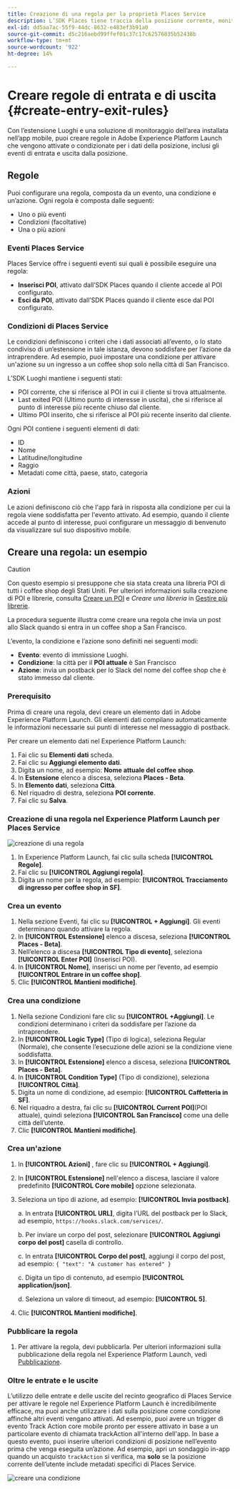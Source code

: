 ```yaml
---
title: Creazione di una regola per la proprietà Places Service
description: L’SDK Places tiene traccia della posizione corrente, monitora i POI configurati intorno alla posizione corrente e tiene traccia degli eventi di entrata e uscita per questi POI.
exl-id: dd5aa7ac-55f9-44dc-8632-e483ef3b91a0
source-git-commit: d5c216aebd99ffef01c37c17c62576835b52438b
workflow-type: tm+mt
source-wordcount: '922'
ht-degree: 14%

---
```


# Creare regole di entrata e di uscita {#create-entry-exit-rules}

Con l’estensione Luoghi e una soluzione di monitoraggio dell’area installata nell’app mobile, puoi creare regole in Adobe Experience Platform Launch che vengono attivate o condizionate per i dati della posizione, inclusi gli eventi di entrata e uscita dalla posizione.

## Regole

Puoi configurare una regola, composta da un evento, una condizione e un’azione. Ogni regola è composta dalle seguenti:

* Uno o più eventi
* Condizioni (facoltative)
* Una o più azioni

### Eventi Places Service

Places Service offre i seguenti eventi sui quali è possibile eseguire una regola:

* **Inserisci POI**, attivato dall’SDK Places quando il cliente accede al POI configurato.
* **Esci da POI**, attivato dall’SDK Places quando il cliente esce dal POI configurato.

### Condizioni di Places Service

Le condizioni definiscono i criteri che i dati associati all’evento, o lo stato condiviso di un’estensione in tale istanza, devono soddisfare per l’azione da intraprendere. Ad esempio, puoi impostare una condizione per attivare un&#39;azione su un ingresso a un coffee shop solo nella città di San Francisco.

L’SDK Luoghi mantiene i seguenti stati:

* POI corrente, che si riferisce al POI in cui il cliente si trova attualmente.
* Last exited POI (Ultimo punto di interesse in uscita), che si riferisce al punto di interesse più recente chiuso dal cliente.
* Ultimo POI inserito, che si riferisce al POI più recente inserito dal cliente.

Ogni POI contiene i seguenti elementi di dati:

* ID
* Nome
* Latitudine/longitudine
* Raggio
* Metadati come città, paese, stato, categoria

### Azioni

Le azioni definiscono ciò che l&#39;app farà in risposta alla condizione per cui la regola viene soddisfatta per l&#39;evento attivato. Ad esempio, quando il cliente accede al punto di interesse, puoi configurare un messaggio di benvenuto da visualizzare sul suo dispositivo mobile.

## Creare una regola: un esempio

>[!CAUTION]
>
>Con questo esempio si presuppone che sia stata creata una libreria POI di tutti i coffee shop degli Stati Uniti. Per ulteriori informazioni sulla creazione di POI e librerie, consulta [Creare un POI](/help/poi-mgmt-ui/create-a-poi-ui.md) e *Creare una libreria* in [Gestire più librerie](https://experienceleague.adobe.com/docs/places/using/poi-mgmt-ui/manage-libraries-in-the-places-ui.html).

La procedura seguente illustra come creare una regola che invia un post allo Slack quando si entra in un coffee shop a San Francisco.

L’evento, la condizione e l’azione sono definiti nei seguenti modi:

* **Evento**: evento di immissione Luoghi.
* **Condizione**: la città per il **POI attuale** è San Francisco
* **Azione**: invia un postback per lo Slack del nome del coffee shop che è stato immesso dal cliente.

### Prerequisito

Prima di creare una regola, devi creare un elemento dati in Adobe Experience Platform Launch. Gli elementi dati compilano automaticamente le informazioni necessarie sui punti di interesse nel messaggio di postback.

Per creare un elemento dati nel Experience Platform Launch:

1. Fai clic su **Elementi dati** scheda.
1. Fai clic su **Aggiungi elemento dati**.
1. Digita un nome, ad esempio: **Nome attuale del coffee shop**.
1. In **Estensione** elenco a discesa, seleziona **Places - Beta**.
1. In **Elemento dati**, seleziona **Città**.
1. Nel riquadro di destra, seleziona **POI corrente**.
1. Fai clic su **Salva**.

### Creazione di una regola nel Experience Platform Launch per Places Service

![creazione di una regola](/help/assets/placesrule.png)

1. In Experience Platform Launch, fai clic sulla scheda **[!UICONTROL Regole]**.
1. Fai clic su **[!UICONTROL Aggiungi regola]**.
1. Digita un nome per la regola, ad esempio: **[!UICONTROL Tracciamento di ingresso per coffee shop in SF]**.

### Crea un evento

1. Nella sezione Eventi, fai clic su **[!UICONTROL + Aggiungi]**. Gli eventi determinano quando attivare la regola.
1. In **[!UICONTROL Estensione]** elenco a discesa, seleziona **[!UICONTROL Places - Beta]**.
1. Nell’elenco a discesa **[!UICONTROL Tipo di evento]**, seleziona **[!UICONTROL Enter POI]** (Inserisci POI).
1. In **[!UICONTROL Nome]**, inserisci un nome per l’evento, ad esempio **[!UICONTROL Entrare in un coffee shop]**.
1. Clic **[!UICONTROL Mantieni modifiche]**.

### Crea una condizione

1. Nella sezione Condizioni fare clic su **[!UICONTROL +Aggiungi]**. Le condizioni determinano i criteri da soddisfare per l’azione da intraprendere.
1. In **[!UICONTROL Logic Type]** (Tipo di logica), seleziona Regular (Normale), che consente l’esecuzione delle azioni se la condizione viene soddisfatta.
1. In **[!UICONTROL Estensione]** elenco a discesa, seleziona **[!UICONTROL Places - Beta]**.
1. In **[!UICONTROL Condition Type]** (Tipo di condizione), seleziona **[!UICONTROL Città]**.
1. Digita un nome di condizione, ad esempio: **[!UICONTROL Caffetteria in SF]**.
1. Nel riquadro a destra, fai clic su **[!UICONTROL Current POI]**(POI attuale), quindi seleziona **[!UICONTROL San Francisco]** come una delle città dell’utente.
1. Clic **[!UICONTROL Mantieni modifiche]**.

### Crea un&#39;azione

1. In **[!UICONTROL Azioni]** , fare clic su **[!UICONTROL + Aggiungi]**.
1. In **[!UICONTROL Estensione]** nell&#39;elenco a discesa, lasciare il valore predefinito **[!UICONTROL Core mobile]** opzione selezionata.
1. Seleziona un tipo di azione, ad esempio: **[!UICONTROL Invia postback]**.

   a. In entrata **[!UICONTROL URL]**, digita l’URL del postback per lo Slack, ad esempio, `https://hooks.slack.com/services/`.

   b. Per inviare un corpo del post, selezionare **[!UICONTROL Aggiungi corpo del post]** casella di controllo.

   c. In entrata **[!UICONTROL Corpo del post]**, aggiungi il corpo del post, ad esempio: `{ "text": "A customer has entered" }`

   c. Digita un tipo di contenuto, ad esempio **[!UICONTROL application/json]**.

   d. Seleziona un valore di timeout, ad esempio: **[!UICONTROL 5]**.

1. Clic **[!UICONTROL Mantieni modifiche]**.

### Pubblicare la regola

1. Per attivare la regola, devi pubblicarla. Per ulteriori informazioni sulla pubblicazione della regola nel Experience Platform Launch, vedi [Pubblicazione](https://experienceleague.adobe.com/docs/experience-platform/tags/publish/overview.html?lang=it).

### Oltre le entrate e le uscite

L’utilizzo delle entrate e delle uscite del recinto geografico di Places Service per attivare le regole nel Experience Platform Launch è incredibilmente efficace, ma puoi anche utilizzare i dati sulla posizione come condizione affinché altri eventi vengano attivati. Ad esempio, puoi avere un trigger di evento Track Action core mobile pronto per essere attivato in base a un particolare evento di chiamata trackAction all&#39;interno dell&#39;app. In base a questo evento, puoi inserire ulteriori condizioni di posizione nell’evento prima che venga eseguita un’azione. Ad esempio, apri un sondaggio in-app quando un acquisto `trackAction` si verifica, ma **solo** se la posizione corrente dell’utente include metadati specifici di Places Service.

![creare una condizione](/help/assets/places-condition.png)
